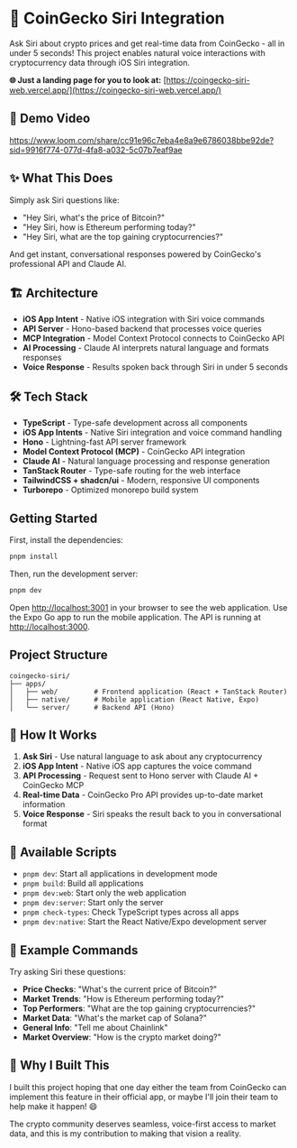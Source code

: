 # 🚀 CoinGecko Siri Integration

Ask Siri about crypto prices and get real-time data from CoinGecko - all in under 5 seconds! This project enables natural voice interactions with cryptocurrency data through iOS Siri integration.

**🌐 Just a landing page for you to look at:** [https://coingecko-siri-web.vercel.app/](https://coingecko-siri-web.vercel.app/)

## 🎥 Demo Video
https://www.loom.com/share/cc91e96c7eba4e8a9e6786038bbe92de?sid=9916f774-077d-4fa8-a032-5c07b7eaf9ae

## ✨ What This Does

Simply ask Siri questions like:
- "Hey Siri, what's the price of Bitcoin?"
- "Hey Siri, how is Ethereum performing today?"
- "Hey Siri, what are the top gaining cryptocurrencies?"

And get instant, conversational responses powered by CoinGecko's professional API and Claude AI.

## 🏗️ Architecture

- **iOS App Intent** - Native iOS integration with Siri voice commands
- **API Server** - Hono-based backend that processes voice queries
- **MCP Integration** - Model Context Protocol connects to CoinGecko API
- **AI Processing** - Claude AI interprets natural language and formats responses
- **Voice Response** - Results spoken back through Siri in under 5 seconds

## 🛠️ Tech Stack

- **TypeScript** - Type-safe development across all components
- **iOS App Intents** - Native Siri integration and voice command handling
- **Hono** - Lightning-fast API server framework
- **Model Context Protocol (MCP)** - CoinGecko API integration
- **Claude AI** - Natural language processing and response generation
- **TanStack Router** - Type-safe routing for the web interface
- **TailwindCSS + shadcn/ui** - Modern, responsive UI components
- **Turborepo** - Optimized monorepo build system

## Getting Started

First, install the dependencies:

```bash
pnpm install
```


Then, run the development server:

```bash
pnpm dev
```

Open [http://localhost:3001](http://localhost:3001) in your browser to see the web application.
Use the Expo Go app to run the mobile application.
The API is running at [http://localhost:3000](http://localhost:3000).



## Project Structure

```
coingecko-siri/
├── apps/
│   ├── web/         # Frontend application (React + TanStack Router)
│   ├── native/      # Mobile application (React Native, Expo)
│   └── server/      # Backend API (Hono)
```

## 📱 How It Works

1. **Ask Siri** - Use natural language to ask about any cryptocurrency
2. **iOS App Intent** - Native iOS app captures the voice command
3. **API Processing** - Request sent to Hono server with Claude AI + CoinGecko MCP
4. **Real-time Data** - CoinGecko Pro API provides up-to-date market information
5. **Voice Response** - Siri speaks the result back to you in conversational format

## 🚀 Available Scripts

- `pnpm dev`: Start all applications in development mode
- `pnpm build`: Build all applications
- `pnpm dev:web`: Start only the web application
- `pnpm dev:server`: Start only the server
- `pnpm check-types`: Check TypeScript types across all apps
- `pnpm dev:native`: Start the React Native/Expo development server

## 🌟 Example Commands

Try asking Siri these questions:

- **Price Checks**: "What's the current price of Bitcoin?"
- **Market Trends**: "How is Ethereum performing today?"
- **Top Performers**: "What are the top gaining cryptocurrencies?"
- **Market Data**: "What's the market cap of Solana?"
- **General Info**: "Tell me about Chainlink"
- **Market Overview**: "How is the crypto market doing?"

## 🎯 Why I Built This

I built this project hoping that one day either the team from CoinGecko can implement this feature in their official app, or maybe I'll join their team to help make it happen! 😄 

The crypto community deserves seamless, voice-first access to market data, and this is my contribution to making that vision a reality.
